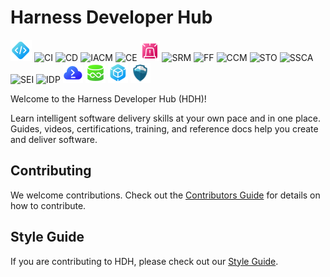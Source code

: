 # Harness Developer Hub

![Code](static/img/icon_code_s.svg)
![CI](static/img/icon_ci_s.svg)
![CD](static/img/icon_cd_s.svg)
![IACM](static/img/icon_iacm_s.svg)
![CE](static/img/icon_ce_s.svg)
![AI SRE](static/img/icon-ir-s.svg)
![SRM](static/img/icon_srm_s.svg)
![FF](static/img/icon_ff_s.svg)
![CCM](static/img/icon_ccm_s.svg)
![STO](static/img/icon_sto_s.svg)
![SSCA](static/img/icon_ssca_s.svg)
![SEI](static/img/icon_sei_s.svg)
![IDP](static/img/icon_idp_s.svg)
![CDE](static/img/icon_cloud_development_environments_s.svg)
![DBDO](static/img/icon_dbdevops_s.svg)
![AR](static/img/icon_artifact_registry_s.svg)
![Armory](static/img/icon_armory_s.svg)


Welcome to the Harness Developer Hub (HDH)!

Learn intelligent software delivery skills at your own pace and in one place. Guides, videos, certifications, training, and reference docs help you create and deliver software.

## Contributing

We welcome contributions. Check out the [Contributors Guide](CONTRIBUTING.md) for details
on how to contribute.

## Style Guide

If you are contributing to HDH, please check out our [Style Guide](./docs/hdh/style-guide).
